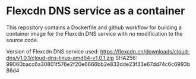 # Flexcdn DNS service as a container

This repository contains a Dockerfile and github workflow for building a container image for the Flexcdn DNS service with no modification to the source code.

Version of Flexcdn DNS service used:
https://flexcdn.cn/downloads/cloud-dns/v1.0.1/cloud-dns-linux-amd64-v1.0.1.zip
SHA256: 99060bacc6a30801f576e2f20e6666bb2e832dde23f33e67dd74c6c6993b86d4